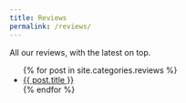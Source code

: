 ```yaml
---
title: Reviews
permalink: /reviews/
---
```

All our reviews, with the latest on top.

<ul>
  {% for post in site.categories.reviews %}
    <li><a href="{{ post.url }}">{{ post.title }}</a></li>
  {% endfor %}
</ul>
